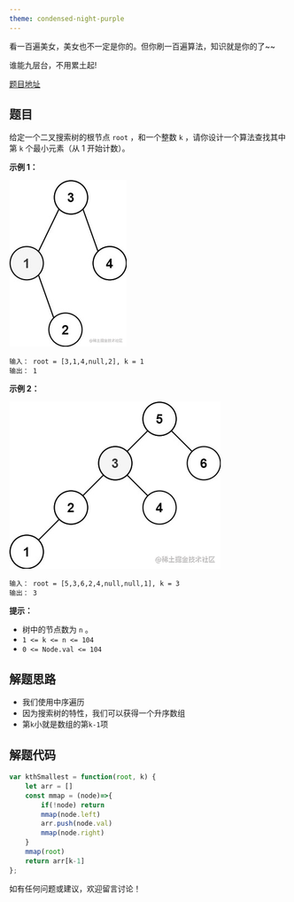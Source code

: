```yaml
---
theme: condensed-night-purple
---
```


看一百遍美女，美女也不一定是你的。但你刷一百遍算法，知识就是你的了~~

谁能九层台，不用累土起!

[题目地址](https://leetcode-cn.com/problems/kth-smallest-element-in-a-bst/)

<!-- more -->


## 题目

给定一个二叉搜索树的根节点 `root` ，和一个整数 `k` ，请你设计一个算法查找其中第 `k` 个最小元素（从 1 开始计数）。

**示例 1：**

![image.png](1.png)

```
输入： root = [3,1,4,null,2], k = 1
输出： 1
```

**示例 2：**

![image.png](2.png)
```
输入： root = [5,3,6,2,4,null,null,1], k = 3
输出： 3
```

**提示：**

-   树中的节点数为 `n` 。
-   `1 <= k <= n <= 104`
-   `0 <= Node.val <= 104`


## 解题思路

- 我们使用中序遍历
- 因为搜索树的特性，我们可以获得一个升序数组
- 第`k`小就是数组的第`k-1`项

## 解题代码

```js
var kthSmallest = function(root, k) {
    let arr = []
    const mmap = (node)=>{
        if(!node) return
        mmap(node.left)
        arr.push(node.val)
        mmap(node.right)
    }
    mmap(root)
    return arr[k-1]
};
```

如有任何问题或建议，欢迎留言讨论！
